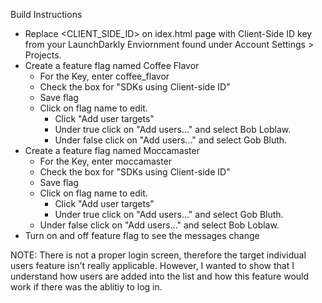 Build Instructions

- Replace <CLIENT_SIDE_ID> on idex.html page with Client-Side ID key from your LaunchDarkly Enviornment found under Account Settings > Projects.
- Create a feature flag named Coffee Flavor 
    - For the Key, enter coffee_flavor
    - Check the box for "SDKs using Client-side ID"
    - Save flag
    - Click on flag name to edit.
        - Click "Add user targets"
        - Under true click on "Add users..." and select  Bob Loblaw.
        - Under false click on "Add users..." and select Gob Bluth.
- Create a feature flag named Moccamaster
    - For the Key, enter moccamaster
    - Check the box for "SDKs using Client-side ID"
    -  Save flag
    - Click on flag name to edit.
        - Click "Add user targets"
        - Under true click on "Add users..." and select  Gob Bluth.
     - Under false click on "Add users..." and select Bob Loblaw.
- Turn on and off feature flag to see the messages change

NOTE: There is not a proper login screen, therefore the target individual users feature isn't really applicable. However, I wanted to show that I understand how users are added into the list and how this feature would work if there was the ablitiy to log in. 
